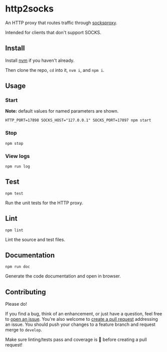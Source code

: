 # http2socks

An HTTP proxy that routes traffic through [socksproxy](https://github.com/zbo14/socksproxy).

Intended for clients that don't support SOCKS.

## Install

Install [nvm](https://github.com/nvm-sh/nvm#installation-and-update) if you haven't already.

Then clone the repo, `cd` into it, `nvm i`, and `npm i`.

## Usage

### Start

**Note:** default values for named parameters are shown.

`HTTP_PORT=17898 SOCKS_HOST="127.0.0.1" SOCKS_PORT=17897 npm start`

### Stop

`npm stop`

### View logs

`npm run log`

## Test

`npm test`

Run the unit tests for the HTTP proxy.

## Lint

`npm lint`

Lint the source and test files.

## Documentation

`npm run doc`

Generate the code documentation and open in browser.

## Contributing

Please do!

If you find a bug, think of an enhancement, or just have a question, feel free to [open an issue](https://github.com/zbo14/http2socks/issues/new). You're also welcome to [create a pull request](https://github.com/zbo14/http2socks/compare/develop...) addressing an issue. You should push your changes to a feature branch and request merge to `develop`.

Make sure linting/tests pass and coverage is 💯 before creating a pull request!
